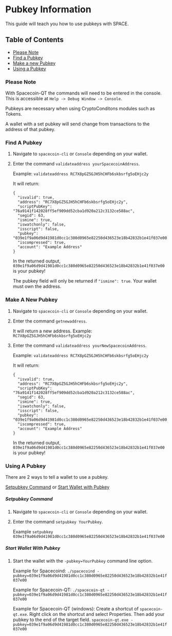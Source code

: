 # Pubkey Information

This guide will teach you how to use pubkeys with SPACE.

## Table of Contents

- [Please Note](#Please-Note)
- [Find a Pubkey](#Find-A-Pubkey)
- [Make a new Pubkey](#Make-A-New-Pubkey)
- [Using a Pubkey](#Using-A-Pubkey)

### Please Note

With Spacecoin-QT the commands will need to be entered in the console. This is accessible at `Help -> Debug Window -> Console`.

Pubkeys are necessary when using CryptoConditons modules such as Tokens.

A wallet with a set pubkey will send change from transactions to the address of that pubkey.

### Find A Pubkey

1. Navigate to `spacecoin-cli` or `Console` depending on your wallet.

2. Enter the command `validateaddress yourSpacecoinAddress`.

    Example: `validateaddress RC7X8pGZ5GJH5hCHFb6skbsrfg5oEHjc2y`

    It will return:
    ```
    {
      "isvalid": true,
      "address": "RC7X8pGZ5GJH5hCHFb6skbsrfg5oEHjc2y",
      "scriptPubKey": "76a9141f142028ff5ef909dd52cba1d920a212c3132ce588ac",
      "segid": 63,
      "ismine": true,
      "iswatchonly": false,
      "isscript": false,
      "pubkey": "039e1f9a06d9d41981d0cc1c380d0965e82250d436523e18b42832b1e41f037e00",
      "iscompressed": true,
      "account": "Example Address"
    }
    ```

    In the returned output, `039e1f9a06d9d41981d0cc1c380d0965e82250d436523e18b42832b1e41f037e00` is your pubkey!

    The pubkey field will only be returned if `"ismine": true`. Your wallet must own the address.

### Make A New Pubkey

1. Navigate to `spacecoin-cli` or `Console` depending on your wallet.

2. Enter the command `getnewaddress`.

    It will return a new address. Example: `RC7X8pGZ5GJH5hCHFb6skbsrfg5oEHjc2y`

3. Enter the command `validateaddress yourNewSpacecoinAddress`.

    Example: `validateaddress RC7X8pGZ5GJH5hCHFb6skbsrfg5oEHjc2y`

    It will return:
    ```
    {
      "isvalid": true,
      "address": "RC7X8pGZ5GJH5hCHFb6skbsrfg5oEHjc2y",
      "scriptPubKey": "76a9141f142028ff5ef909dd52cba1d920a212c3132ce588ac",
      "segid": 63,
      "ismine": true,
      "iswatchonly": false,
      "isscript": false,
      "pubkey": "039e1f9a06d9d41981d0cc1c380d0965e82250d436523e18b42832b1e41f037e00",
      "iscompressed": true,
      "account": "Example Address"
    }
    ```

    In the returned output, `039e1f9a06d9d41981d0cc1c380d0965e82250d436523e18b42832b1e41f037e00` is your pubkey!

### Using A Pubkey

There are 2 ways to tell a wallet to use a pubkey.

[Setpubkey Command](#Setpubkey-Command) or [Start Wallet with Pubkey](#Start-Wallet-With-Pubkey)

##### Setpubkey Command

1. Navigate to `spacecoin-cli` or `Console` depending on your wallet.

2. Enter the command `setpubkey YourPubkey`.

    Example `setpubkey 039e1f9a06d9d41981d0cc1c380d0965e82250d436523e18b42832b1e41f037e00`

##### Start Wallet With Pubkey

1. Start the wallet with the `-pubkey=YourPubkey` command line option.

    Example for Spacecoind: `./spacecoind -pubkey=039e1f9a06d9d41981d0cc1c380d0965e82250d436523e18b42832b1e41f037e00`

    Example for Spacecoin-QT: `./spacecoin-qt -pubkey=039e1f9a06d9d41981d0cc1c380d0965e82250d436523e18b42832b1e41f037e00`

    Example for Spacecoin-QT (windows): Create a shortcut of `spacecoin-qt.exe`. Right click on the shortcut and select Properties. Then add your pubkey to the end of the target field. `spacecoin-qt.exe -pubkey=039e1f9a06d9d41981d0cc1c380d0965e82250d436523e18b42832b1e41f037e00`

